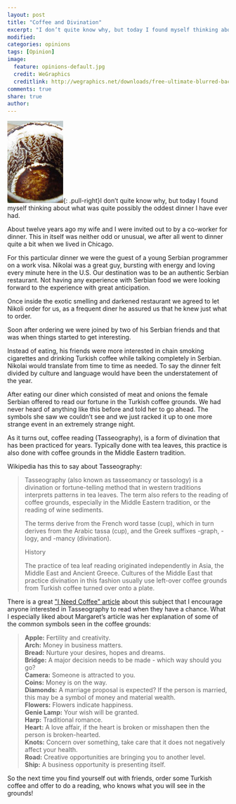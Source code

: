 ```yaml
---
layout: post
title: "Coffee and Divination"
excerpt: "I don’t quite know why, but today I found myself thinking about what was quite possibly the oddest dinner I have ever had."
modified: 
categories: opinions
tags: [Opinion]
image:
  feature: opinions-default.jpg
  credit: WeGraphics
  creditlink: http://wegraphics.net/downloads/free-ultimate-blurred-background-pack/
comments: true
share: true
author: 
---
```

![Tasseography](/images/turk.png){: .pull-right}I don’t quite know why, but today I found myself thinking about what was quite possibly the oddest dinner I have ever had.

About twelve years ago my wife and I were invited out to by a co-worker for dinner. This in itself was neither odd or unusual, we after all went to dinner quite a bit when we lived in Chicago.

For this particular dinner we were the guest of a young Serbian programmer on a work visa. Nikolai was a great guy, bursting with energy and loving every minute here in the U.S. Our destination was to be an authentic Serbian restaurant. Not having any experience with Serbian food we were looking forward to the experience with great anticipation.

Once inside the exotic smelling and darkened restaurant we agreed to let Nikoli order for us, as a frequent diner he assured us that he knew just what to order.

Soon after ordering we were joined by two of his Serbian friends and that was when things started to get interesting.

Instead of eating, his friends were more interested in chain smoking cigarettes and drinking Turkish coffee while talking completely in Serbian. Nikolai would translate from time to time as needed. To say the dinner felt divided by culture and language would have been the understatement of the year.

After eating our diner which consisted of meat and onions the female Serbian offered to read our fortune in the Turkish coffee grounds. We had never heard of anything like this before and told her to go ahead. The symbols she saw we couldn’t see and we just racked it up to one more strange event in an extremely strange night.

As it turns out, coffee reading (Tasseography), is a form of divination that has been practiced for years. Typically done with tea leaves, this practice is also done with coffee grounds in the Middle Eastern tradition.

Wikipedia has this to say about Tasseography:

> Tasseography (also known as tasseomancy or tassology) is a divination or fortune-telling method that in western traditions interprets patterns in tea leaves. The term also refers to the reading of coffee grounds, especially in the Middle Eastern tradition, or the reading of wine sediments.  
>   
> The terms derive from the French word tasse (cup), which in turn derives from the Arabic tassa (cup), and the Greek suffixes -graph, -logy, and -mancy (divination).  
>  
> History  
>  
>  The practice of tea leaf reading originated independently in Asia, the Middle East and Ancient Greece. Cultures of the Middle East that practice divination in this fashion usually use left-over coffee grounds from Turkish coffee turned over onto a plate.

There is a great ["I Need Coffee" article](http://ineedcoffee.com/coffee-tasseography-fortune-telling-with-coffee/) about this subject that I encourage anyone interested in Tasseography to read when they have a chance. What I especially liked about Margaret’s article was her explanation of some of the common symbols seen in the coffee grounds:

> **Apple:** Fertility and creativity.  
> **Arch:** Money in business matters.  
> **Bread:** Nurture your desires, hopes and dreams.  
> **Bridge:** A major decision needs to be made - which way should you go?  
> **Camera:** Someone is attracted to you.  
> **Coins:** Money is on the way.  
> **Diamonds:** A marriage proposal is expected? If the person is married, this may be a symbol of money and material wealth.  
> **Flowers:** Flowers indicate happiness.  
> **Genie Lamp:** Your wish will be granted.  
> **Harp:** Traditional romance.  
> **Heart:** A love affair, if the heart is broken or misshapen then the person is broken-hearted.  
> **Knots:** Concern over something, take care that it does not negatively affect your health.  
> **Road:** Creative opportunities are bringing you to another level.  
> **Ship:** A business opportunity is presenting itself.  

So the next time you find yourself out with friends, order some Turkish coffee and offer to do a reading, who knows what you will see in the grounds!